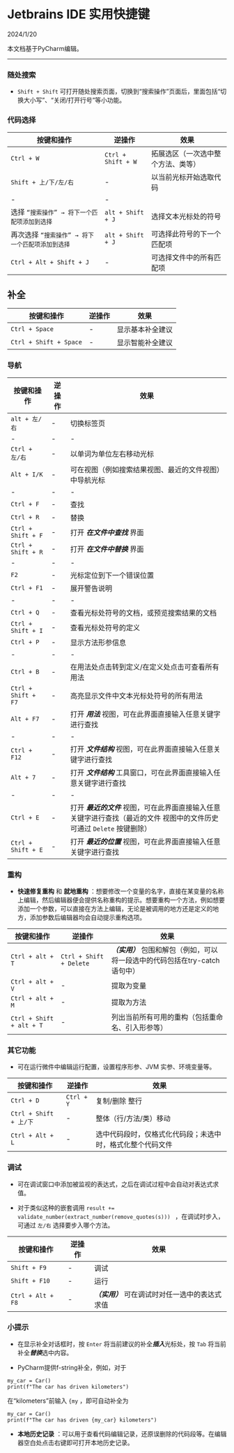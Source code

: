 # Jetbrains IDE 实用快捷键

2024/1/20

本文档基于PyCharm编辑。

---

### 随处搜索
+ `Shift + Shift` 可打开随处搜索页面，切换到“搜索操作”页面后，里面包括“切换大小写”、“关闭/打开行号”等小功能。

### 代码选择
|按键和操作|逆操作|效果|
|-|-|-|
|`Ctrl + W`|`Ctrl + Shift + W`| 拓展选区（一次选中整个方法、类等）|
|`Shift + 上/下/左/右`|-| 以当前光标开始选取代码|
|-|-|
|选择 `“搜索操作” → 将下一个匹配项添加到选择`|`alt + Shift + J`| 选择文本光标处的符号|
|再次选择 `“搜索操作” → 将下一个匹配项添加到选择` |`alt + Shift + J`|可选择此符号的下一个匹配项|
|`Ctrl + Alt + Shift + J`|-|可选择文件中的所有匹配项|

## 补全

|按键和操作|逆操作|效果|
|-|-|-|
|`Ctrl + Space`|-|显示基本补全建议|
|`Ctrl + Shift + Space`|-|显示智能补全建议|

### 导航

|按键和操作|逆操作|效果|
|-|-|-|
|`alt + 左/右`|-|切换标签页|
|-|-|-|
|`Ctrl + 左/右`|-|以单词为单位左右移动光标|
|`Alt + I/K`|-|可在视图（例如搜索结果视图、最近的文件视图）中导航光标|
|-|-|-|
|`Ctrl + F`|-|查找|
|`Ctrl + R`|-|替换|
|`Ctrl + Shift + F`|-|打开 ***在文件中查找*** 界面|
|`Ctrl + Shift + R`|-|打开 ***在文件中替换*** 界面|
|-|-|-|
|`F2`|-|光标定位到下一个错误位置|
|`Ctrl + F1`|-|展开警告说明|
|-|-|-|
|`Ctrl + Q`|-|查看光标处符号的文档，或预览搜索结果的文档|
|`Ctrl + Shift + I`|-|查看光标处符号的定义|
|`Ctrl + P`|-|显示方法形参信息|
|-|-|-|
|`Ctrl + B`|-|在用法处点击转到定义/在定义处点击可查看所有用法|
|`Ctrl + Shift + F7`|-|高亮显示文件中文本光标处符号的所有用法|
|`Alt + F7`|-|打开 ***用法*** 视图，可在此界面直接输入任意关键字进行查找|
|-|-|-|
|`Ctrl + F12`|-|打开 ***文件结构*** 视图，可在此界面直接输入任意关键字进行查找|
|`Alt + 7`|-|打开 ***文件结构*** 工具窗口，可在此界面直接输入任意关键字进行查找|
|-|-|-|
|`Ctrl + E`|-|打开 ***最近的文件*** 视图，可在此界面直接输入任意关键字进行查找（最近的文件 视图中的文件历史可通过 `Delete` 按键删除）|
|`Ctrl + Shift + E`|-|打开 ***最近的位置*** 视图，可在此界面直接输入任意关键字进行查找|

### 重构

+  **快速修复重构** 和 **就地重构** ：想要修改一个变量的名字，直接在某变量的名称上编辑，然后编辑器便会提供名称重构的提示。想要重构一个方法，例如想要添加一个参数，可以直接在方法上编辑，无论是被调用的地方还是定义的地方，添加参数后编辑器均会自动提示重构选项。

|按键和操作|逆操作|效果|
|-|-|-|
|`Ctrl + alt + T`|`Ctrl + Shift + Delete`| ***（实用）*** 包围和解包（例如，可以将一段选中的代码包括在try-catch语句中） |
|`Ctrl + alt + V`|-|提取为变量|
|`Ctrl + alt + M`|-|提取为方法|
|`Ctrl + Shift + alt + T`|-|列出当前所有可用的重构（包括重命名、引入形参等）|

### 其它功能

+ 可在运行微件中编辑运行配置，设置程序形参、JVM 实参、环境变量等。

|按键和操作|逆操作|效果|
|-|-|-|
|`Ctrl + D`|`Ctrl + Y`|复制/删除 整行|
|`Ctrl + Shift + 上/下`|-|整体（行/方法/类）移动|
|`Ctrl + Alt + L`|-|选中代码段时，仅格式化代码段；未选中时，格式化整个代码文件|

### 调试

+ 可在调试窗口中添加被监视的表达式，之后在调试过程中会自动对表达式求值。

+ 对于类似这种的嵌套调用 `result += validate_number(extract_number(remove_quotes(s))) ` ，在调试时步入，可通过 `左/右` 选择要步入哪个方法。

|按键和操作|逆操作|效果|
|-|-|-|
|`Shift + F9`|-|调试|
|`Shift + F10`|-|运行|
|`Ctrl + Alt + F8`|-| ***（实用）*** 可在调试时对任一选中的表达式求值|

### 小提示
+ 在显示补全对话框时，按 `Enter` 将当前建议的补全***插入***光标处，按 `Tab` 将当前补全***替换***选中内容。

+ PyCharm提供f-string补全，例如，对于
```
my_car = Car()
print(f"The car has driven kilometers")
```
在“kilometers”前输入 `{my` ，即可自动补全为
```
my_car = Car()
print(f"The car has driven {my_car} kilometers")
```

+  **本地历史记录** ：可以用于查看代码编辑记录，还原误删除的代码段等。在编辑器空白处点击右键即可打开本地历史记录。
